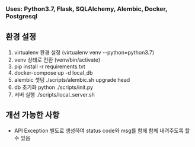 ### Uses: Python3.7, Flask, SQLAlchemy, Alembic, Docker, Postgresql

## 환경 설정
1. virtualenv 환경 설정 (virtualenv venv --python=python3.7)
2. venv 상태로 전환 (venv/bin/activate)
3. pip install -r requirements.txt
4. docker-compose up -d local_db
5. alembic 셋팅 ./scripts/alembic.sh upgrade head
6. db 초기화 python ./scripts/init.py
7. 서버 실행 ./scripts/local_server.sh

## 개선 가능한 사항
 - API Exception 별도로 생성하여 status code와 msg를 함께 함께 내려주도록 할 수 있음
